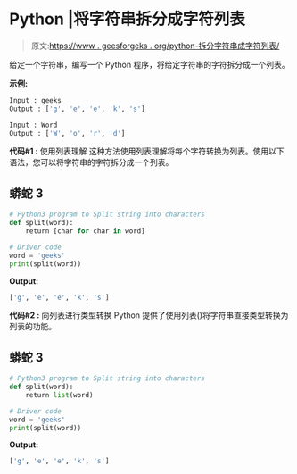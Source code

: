 # Python |将字符串拆分成字符列表

> 原文:[https://www . geesforgeks . org/python-拆分字符串成字符列表/](https://www.geeksforgeeks.org/python-split-string-into-list-of-characters/)

给定一个字符串，编写一个 Python 程序，将给定字符串的字符拆分成一个列表。

**示例:**

```py
Input : geeks
Output : ['g', 'e', 'e', 'k', 's']

Input : Word
Output : ['W', 'o', 'r', 'd']
```

**代码#1 :** 使用列表理解
这种方法使用列表理解将每个字符转换为列表。使用以下语法，您可以将字符串的字符拆分成一个列表。

## 蟒蛇 3

```py
# Python3 program to Split string into characters
def split(word):
    return [char for char in word]

# Driver code
word = 'geeks'
print(split(word))
```

**Output:** 

```py
['g', 'e', 'e', 'k', 's']
```

**代码#2 :** 向列表进行类型转换
Python 提供了使用列表()将字符串直接类型转换为列表的功能。

## 蟒蛇 3

```py
# Python3 program to Split string into characters
def split(word):
    return list(word)

# Driver code
word = 'geeks'
print(split(word))
```

**Output:** 

```py
['g', 'e', 'e', 'k', 's']
```